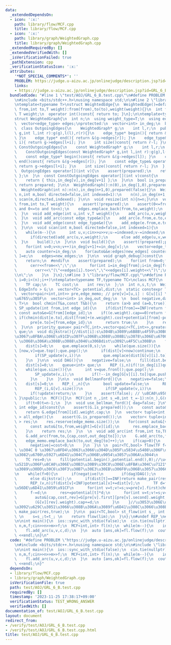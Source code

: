 ```yaml
---
data:
  _extendedDependsOn:
  - icon: ':x:'
    path: library/flow/MCF.cpp
    title: library/flow/MCF.cpp
  - icon: ':x:'
    path: library/graph/WeightedGraph.cpp
    title: library/graph/WeightedGraph.cpp
  _extendedRequiredBy: []
  _extendedVerifiedWith: []
  _isVerificationFailed: true
  _pathExtension: cpp
  _verificationStatusIcon: ':x:'
  attributes:
    '*NOT_SPECIAL_COMMENTS*': ''
    PROBLEM: https://judge.u-aizu.ac.jp/onlinejudge/description.jsp?id=GRL_6_B
    links:
    - https://judge.u-aizu.ac.jp/onlinejudge/description.jsp?id=GRL_6_B
  bundledCode: "#line 1 \"test/AOJ/GRL_6_B.test.cpp\"\n#define PROBLEM \"https://judge.u-aizu.ac.jp/onlinejudge/description.jsp?id=GRL_6_B\"\
    \n#include <bits/stdc++.h>\nusing namespace std;\n\n#line 2 \"library/graph/WeightedGraph.cpp\"\
    \ntemplate<typename T>\nstruct WeightedEdge{\n  WeightedEdge()=default;\n  WeightedEdge(int\
    \ from,int to,T weight):from(from),to(to),weight(weight){}\n  int from,to;\n \
    \ T weight;\n  operator int()const{ return to; }\n};\n\ntemplate<typename T>\n\
    struct WeightedGraph{\n  int n;\n  using weight_type=T;\n  using edge_type=WeightedEdge<T>;\n\
    \  vector<edge_type> edges;\nprotected:\n  vector<int> in_deg;\n  bool prepared;\n\
    \  class OutgoingEdges{\n    WeightedGraph* g;\n    int l,r;\n  public:\n    OutgoingEdges(WeightedGraph*\
    \ g,int l,int r):g(g),l(l),r(r){}\n    edge_type* begin(){ return &(g->edges[l]);\
    \ }\n    edge_type* end(){ return &(g->edges[r]); }\n    edge_type& operator[](int\
    \ i){ return g->edges[l+i]; }\n    int size()const{ return r-l; }\n  };\n  class\
    \ ConstOutgoingEdges{\n    const WeightedGraph* g;\n    int l,r;\n  public:\n\
    \    ConstOutgoingEdges(const WeightedGraph* g,int l,int r):g(g),l(l),r(r){}\n\
    \    const edge_type* begin()const{ return &(g->edges[l]); }\n    const edge_type*\
    \ end()const{ return &(g->edges[r]); }\n    const edge_type& operator[](int i)const{\
    \ return g->edges[l+i]; }\n    int size()const{ return r-l; }\n  };\npublic:\n\
    \  OutgoingEdges operator[](int v){\n    assert(prepared);\n    return { this,in_deg[v],in_deg[v+1]\
    \ };\n  }\n  const ConstOutgoingEdges operator[](int v)const{\n    assert(prepared);\n\
    \    return { this,in_deg[v],in_deg[v+1] };\n  }\n\n  bool is_prepared()const{\
    \ return prepared; }\n\n  WeightedGraph():n(0),in_deg(1,0),prepared(false){}\n\
    \  WeightedGraph(int n):n(n),in_deg(n+1,0),prepared(false){}\n  WeightedGraph(int\
    \ n,int m,bool directed=false,int indexed=1):\n    n(n),in_deg(n+1,0),prepared(false){\
    \ scan(m,directed,indexed); }\n\n  void resize(int n){n=n;}\n\n  void add_arc(int\
    \ from,int to,T weight){\n    assert(!prepared);\n    assert(0<=from and from<n\
    \ and 0<=to and to<n);\n    edges.emplace_back(from,to,weight);\n    in_deg[from+1]++;\n\
    \  }\n  void add_edge(int u,int v,T weight){\n    add_arc(u,v,weight);\n    add_arc(v,u,weight);\n\
    \  }\n  void add_arc(const edge_type&e){\n    add_arc(e.from,e.to,e.weight);\n\
    \  }\n  void add_edge(const edge_type&e){\n    add_edge(e.from,e.to,e.weight);\n\
    \  }\n\n  void scan(int m,bool directed=false,int indexed=1){\n    edges.reserve(directed?m:2*m);\n\
    \    while(m--){\n      int u,v;cin>>u>>v;u-=indexed;v-=indexed;\n      T weight;cin>>weight;\n\
    \      if(directed)add_arc(u,v,weight);\n      else add_edge(u,v,weight);\n  \
    \  }\n    build();\n  }\n\n  void build(){\n    assert(!prepared);prepared=true;\n\
    \    for(int v=0;v<n;v++)in_deg[v+1]+=in_deg[v];\n    vector<edge_type> new_edges(in_deg.back());\n\
    \    auto counter=in_deg;\n    for(auto&&e:edges)new_edges[ counter[e.from]++\
    \ ]=e;\n    edges=new_edges;\n  }\n\n  void graph_debug()const{\n  #ifndef __DEBUG\n\
    \    return;\n  #endif\n    assert(prepared);\n    for(int from=0;from<n;from++){\n\
    \      cerr<<from<<\";\";\n      for(int i=in_deg[from];i<in_deg[from+1];i++)\n\
    \        cerr<<\"(\"<<edges[i].to<<\",\"<<edges[i].weight<<\")\";\n      cerr<<\"\
    \\n\";\n    }\n  }\n};\n#line 3 \"library/flow/MCF.cpp\"\n#define REP_(i,n) for(int\
    \ i=0;i<(n);i++)\ntemplate<typename TF,typename TC>\nclass MCF{\n  struct EdgeInfo{\n\
    \    TF cap;\n    TC cost;\n    int rev;\n  };\n  int n,s,t;\n  WeightedGraph<\
    \ EdgeInfo > G;\n  vector<TC> potential,dist;\n  static constexpr TC INF=numeric_limits<TC>::max()/2;\n\
    \  vector<pair<int,int>> pre,edge_memo; // pre[v]=[u,i] : G[u][i] \u3067 v \u306B\
    \u6765\u305F\n  vector<int> in_deg,out_deg;\n  \n  bool negative,dag;\n\n  template<typename\
    \ T>\n  bool chmin(T&a,const T&b){\n    return (a>b and (a=b,true));\n  }\n  bool\
    \ SP_update(int from,int edge_id){\n    if(dist[from]==INF)return false;\n   \
    \ const auto&e=G[from][edge_id];\n    if((e.weight).cap==0)return false;\n   \
    \ if(chmin(dist[e.to],dist[from]+(e.weight).cost+potential[from]-potential[e.to])){\n\
    \      pre[e.to]={from,edge_id};\n      return true;\n    }\n    return false;\n\
    \  }\n\n  priority_queue< pair<TC,int>,vector<pair<TC,int>>,greater<pair<TC,int>>>\
    \ que;\n  void dijkstra(){//dist[i]:s\u304B\u3089\u6B8B\u4F59\u30B0\u30E9\u30D5\
    \u3067\u8FBA\u306E\u91CD\u307F\u306B\u3088\u308Bi\u3078\u306E\u6700\u77ED\u8DEF\
    \ \u3068\u306A\u308B\u3088\u3046\u306Bdist\u3092\u4F5C\u308B\n    fill(dist.begin(),dist.end(),INF);\n\
    \    dist[s]=0;\n    que.emplace(0,s);\n    while(que.size()){\n      const auto\
    \ [now,v]=que.top();que.pop();\n      if(dist[v]<now)continue;\n      REP_(i,G[v].size())\n\
    \        if(SP_update(v,i))\n          que.emplace(dist[G[v][i].to],G[v][i].to);\n\
    \    }\n  }\n\n  void DAG(){\n    negative=false;\n    fill(dist.begin(),dist.end(),INF);\n\
    \    dist[s]=0;\n    queue<int> que;\n    REP_(i,n)if(!in_deg[i])que.push(i);\n\
    \    while(que.size()){\n      int v=que.front();que.pop();\n      REP_(i,G[v].size()){\n\
    \        SP_update(v,i);\n        if(!--in_deg[G[v][i].to])que.push(G[v][i].to);\n\
    \      }\n    }\n  }\n\n  void BellmanFord(){\n    negative=false;\n    fill(dist.begin(),dist.end(),INF);\n\
    \    dist[s]=0;\n    REP_(_,n){\n      bool update=false;\n      REP_(v,n)if(dist[v]<INF)\n\
    \        REP_(i,G[v].size())\n          if(SP_update(v,i))\n            update=true;\n\
    \      if(!update)return;\n    }\n    assert(false); // \u8CA0\u9589\u8DEF\n \
    \ }\npublic:\n  MCF(){}\n  MCF(int n_,int s_=0,int t_=-1):n(n_),G(n_),potential(n_,0),dist(n_),pre(n_),in_deg(n_,0),out_deg(n_,0),negative(false),dag(true),s(s_),t(t_){\n\
    \    if(t<0)t=n-1;\n  }\n  void use_bellman_ford(){ dag=false; }\n\n  TF operator[](const\
    \ int edge_id)const{\n    assert(G.is_prepared());\n    const auto&[from,id]=edge_memo[edge_id];\n\
    \    return G.edge[from][id].weight.cap;\n  }\n  vector< tuple<int,int,TF,TC>\
    \ > all_edge(){\n    assert(G.is_prepared());\n    vector< tuple<int,int,TF,TC>\
    \ > res;\n    res.reserve(edge_memo.size());\n    for(const auto&[v,id]:edge_memo){\n\
    \      const auto&[to,from,weight]=G[v][id];\n      res.emplace_back(from,to,weight.cap,-weight.cost);\n\
    \    }\n    return res;\n  }\n  \n  void add_arc(int from,int to,TF cap,TC cost){\n\
    \    G.add_arc(from,to,{cap,cost,out_deg[to]});\n    G.add_arc(to,from,{0,-cost,out_deg[from]++});\n\
    \    edge_memo.emplace_back(to,out_deg[to]++);\n    if(cap>0){\n      in_deg[to]++;\n\
    \      negative|=cost<0;\n    }\n  }\n \n  pair<TC,bool> flow(TF f=numeric_limits<TF>::max()){//second\
    \ \u304C 0 \u3067\u8FD4\u3063\u3066\u304D\u305F\u5834\u5408\u306F\u305D\u3082\u305D\
    \u3082\u6700\u5927\u6D41\u304Cf\u306B\u9054\u3057\u306A\u3044\n    if(!G.is_prepared())G.build();\n\
    \    TC res=0;\n    fill(potential.begin(),potential.end(),0);//\u4E00\u756A\u6700\
    \u521D\u306F\u8CA0\u306E\u30B3\u30B9\u30C8\u306E\u8FBA\u304C\u7121\u3044\u304B\
    \u3089\u30DD\u30C6\u30F3\u30B7\u30E3\u30EB\u306F0\u306B\u3057\u3066\u3044\u3044\
    \n    while(f>0){\n      if(negative)\n        if(dag)DAG();\n        else BellmanFord();\n\
    \      else dijkstra();\n      if(dist[t]==INF)return make_pair(res,false);\n\
    \      REP_(v,n)if(dist[v]<INF)potential[v]+=dist[v];\n      TF d=f;//d:\u4ECA\
    \u56DE\u6D41\u3059\u91CF\n      for(int v=t;v!=s;v=pre[v].first)chmin(d,(G[pre[v].first][pre[v].second].weight).cap);\n\
    \      f-=d;\n      res+=potential[t]*d;\n      for(int v=t;v!=s;v=pre[v].first){\n\
    \        auto&[cap,cost,rev]=G[pre[v].first][pre[v].second].weight;\n        cap-=d;\n\
    \        (G[v][rev].weight).cap+=d;\n      }\n    }//\u3053\u306E\u30EB\u30FC\u30D7\
    \u3092\u629C\u3051\u3066\u308B\u306A\u3089f\u6D41\u308C\u3066\u308B\n    return\
    \ make_pair(res,true);\n  }\n\n  pair<TC,bool> st_flow(int s_, int t_, TF lim=numeric_limits<TF>::max()/2){\
    \ \n    s=s_;t=t_; \n    return flow(lim);\n  }\n};\n#undef REP_\n#line 6 \"test/AOJ/GRL_6_B.test.cpp\"\
    \n\nint main(){\n  ios::sync_with_stdio(false);\n  cin.tie(nullptr);\n\n  int\
    \ n,m,f;cin>>n>>m>>f;\n  MCF<int,int> fl(n);\n  while(m--){\n    int u,v,c,d;cin>>u>>v>>c>>d;\n\
    \    fl.add_arc(u,v,c,d);\n  }\n  auto [ans,ok]=fl.flow(f);\n  cout<< (ok?ans:-1)\
    \ <<endl;\n}\n"
  code: "#define PROBLEM \"https://judge.u-aizu.ac.jp/onlinejudge/description.jsp?id=GRL_6_B\"\
    \n#include <bits/stdc++.h>\nusing namespace std;\n\n#include \"library/flow/MCF.cpp\"\
    \n\nint main(){\n  ios::sync_with_stdio(false);\n  cin.tie(nullptr);\n\n  int\
    \ n,m,f;cin>>n>>m>>f;\n  MCF<int,int> fl(n);\n  while(m--){\n    int u,v,c,d;cin>>u>>v>>c>>d;\n\
    \    fl.add_arc(u,v,c,d);\n  }\n  auto [ans,ok]=fl.flow(f);\n  cout<< (ok?ans:-1)\
    \ <<endl;\n}"
  dependsOn:
  - library/flow/MCF.cpp
  - library/graph/WeightedGraph.cpp
  isVerificationFile: true
  path: test/AOJ/GRL_6_B.test.cpp
  requiredBy: []
  timestamp: '2023-11-25 17:38:17+09:00'
  verificationStatus: TEST_WRONG_ANSWER
  verifiedWith: []
documentation_of: test/AOJ/GRL_6_B.test.cpp
layout: document
redirect_from:
- /verify/test/AOJ/GRL_6_B.test.cpp
- /verify/test/AOJ/GRL_6_B.test.cpp.html
title: test/AOJ/GRL_6_B.test.cpp
---
```

